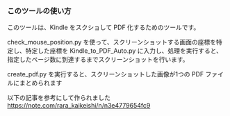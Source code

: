 ### このツールの使い方

このツールは、Kindle をスクショして PDF 化するためのツールです。

check_mouse_position.py を使って、スクリーンショットする画面の座標を特定し、特定した座標を Kindle_to_PDF_Auto.py に入力し、処理を実行すると、指定したページ数に到達するまでスクリーンショットを行います。

create_pdf.py を実行すると、スクリーンショットした画像が1つの PDF ファイルにまとめられます

以下の記事を参考にして作られました
https://note.com/rara_kaikeishi/n/n3e4779654fc9
